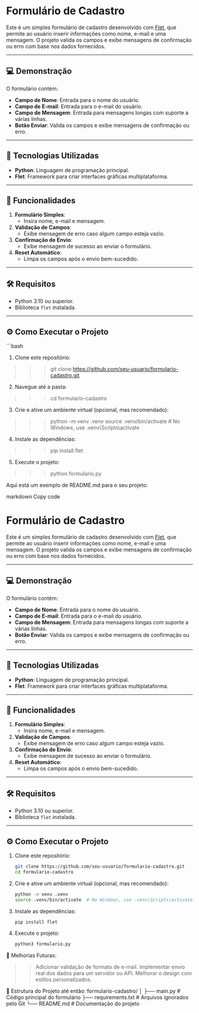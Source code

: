 # Formulário de Cadastro

Este é um simples formulário de cadastro desenvolvido com [Flet](https://flet.dev/), que permite ao usuário inserir informações como nome, e-mail e uma mensagem. O projeto valida os campos e exibe mensagens de confirmação ou erro com base nos dados fornecidos.

---
## 💻 Demonstração

O formulário contém:
- **Campo de Nome**: Entrada para o nome do usuário.
- **Campo de E-mail**: Entrada para o e-mail do usuário.
- **Campo de Mensagem**: Entrada para mensagens longas com suporte a várias linhas.
- **Botão Enviar**: Valida os campos e exibe mensagens de confirmação ou erro.

---
## 🚀 Tecnologias Utilizadas

- **Python**: Linguagem de programação principal.
- **Flet**: Framework para criar interfaces gráficas multiplataforma.

---
## 🎯 Funcionalidades

1. **Formulário Simples**:
   - Insira nome, e-mail e mensagem.
2. **Validação de Campos**:
   - Exibe mensagem de erro caso algum campo esteja vazio.
3. **Confirmação de Envio**:
   - Exibe mensagem de sucesso ao enviar o formulário.
4. **Reset Automático**:
   - Limpa os campos após o envio bem-sucedido.

---
## 🛠️ Requisitos

- Python 3.10 ou superior.
- Biblioteca `flet` instalada.

---
## ⚙️ Como Executar o Projeto

´´´bash
1. Clone este repositório:
  >>> git clone https://github.com/seu-usuario/formulario-cadastro.git
2. Navegue até a pasta:
  >>> cd formulario-cadastro
3. Crie e ative um ambiente virtual (opcional, mas recomendado):
  >>> python -m venv .venv
  >>> source .venv/bin/activate  # No Windows, use .venv\Scripts\activate
4. Instale as dependências:
  >>> pip install flet
5. Execute o projeto:
  >>> python formulario.py
                                                                                                                                                                                


Aqui está um exemplo de README.md para o seu projeto:

markdown
Copy code
# Formulário de Cadastro

Este é um simples formulário de cadastro desenvolvido com [Flet](https://flet.dev/), que permite ao usuário inserir informações como nome, e-mail e uma mensagem. O projeto valida os campos e exibe mensagens de confirmação ou erro com base nos dados fornecidos.

---

## 💻 Demonstração

O formulário contém:
- **Campo de Nome**: Entrada para o nome do usuário.
- **Campo de E-mail**: Entrada para o e-mail do usuário.
- **Campo de Mensagem**: Entrada para mensagens longas com suporte a várias linhas.
- **Botão Enviar**: Valida os campos e exibe mensagens de confirmação ou erro.

---

## 🚀 Tecnologias Utilizadas

- **Python**: Linguagem de programação principal.
- **Flet**: Framework para criar interfaces gráficas multiplataforma.

---

## 🎯 Funcionalidades

1. **Formulário Simples**:
   - Insira nome, e-mail e mensagem.
2. **Validação de Campos**:
   - Exibe mensagem de erro caso algum campo esteja vazio.
3. **Confirmação de Envio**:
   - Exibe mensagem de sucesso ao enviar o formulário.
4. **Reset Automático**:
   - Limpa os campos após o envio bem-sucedido.

---

## 🛠️ Requisitos

- Python 3.10 ou superior.
- Biblioteca `flet` instalada.

---

## ⚙️ Como Executar o Projeto

1. Clone este repositório:
   ```bash
   git clone https://github.com/seu-usuario/formulario-cadastro.git
   cd formulario-cadastro
4. Crie e ative um ambiente virtual (opcional, mas recomendado):
    ```bash
   python -m venv .venv
   source .venv/bin/activate  # No Windows, use .venv\Scripts\activate
5. Instale as dependências:
    ```bash
   pip install flet
6. Execute o projeto:
    ```bash
   python3 formulario.py

📖 Melhorias Futuras:
>> Adicionar validação de formato de e-mail.
>> Implementar envio real dos dados para um servidor ou API.
>> Melhorar o design com estilos personalizados.

📂 Estrutura do Projeto até então:
formulario-cadastro/
│
├── main.py           # Código principal do formulário
├── requirements.txt  # Arquivos ignorados pelo Git
└── README.md         # Documentação do projeto
